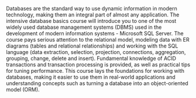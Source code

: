 Databases are the standard way to use dynamic information in modern technology, making them an integral part of almost any application. The intensive database basics course will introduce you to one of the most widely used database management systems (DBMS) used in the development of modern information systems - Microsoft SQL Server. The course pays serious attention to the relational model, modeling data with ER diagrams (tables and relational relationships) and working with the SQL language (data extraction, selection, projection, connections, aggregation, grouping, change, delete and insert). Fundamental knowledge of ACID transactions and transaction processing is provided, as well as practical tips for tuning performance. This course lays the foundations for working with databases, making it easier to use them in real-world applications and understanding concepts such as turning a database into an object-oriented model (ORM).
 
